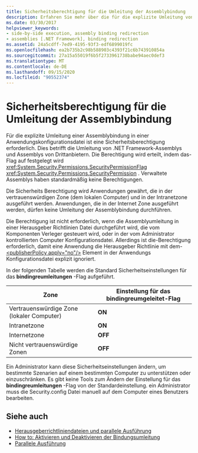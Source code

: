 ```yaml
---
title: Sicherheitsberechtigung für die Umleitung der Assemblybindung
description: Erfahren Sie mehr über die für die explizite Umleitung von Assemblybindungen in einer Anwendungs Konfigurationsdatei in .net erforderliche Sicherheits Berechtigung.
ms.date: 03/30/2017
helpviewer_keywords:
- side-by-side execution, assembly binding redirection
- assemblies [.NET Framework], binding redirection
ms.assetid: 24a5cdff-7ed9-4195-93f3-edf6899019fc
ms.openlocfilehash: ea2b735b2c98b588903c4393f21c6b743910854a
ms.sourcegitcommit: 27a15a55019f6b5f2733961738babe94aec0def3
ms.translationtype: MT
ms.contentlocale: de-DE
ms.lasthandoff: 09/15/2020
ms.locfileid: "90552374"
---
```

# <a name="assembly-binding-redirection-security-permission"></a>Sicherheitsberechtigung für die Umleitung der Assemblybindung
Für die explizite Umleitung einer Assemblybindung in einer Anwendungskonfigurationsdatei ist eine Sicherheitsberechtigung erforderlich. Dies betrifft die Umleitung von .NET Framework-Assemblys und Assemblys von Drittanbietern. Die Berechtigung wird erteilt, indem das-Flag auf festgelegt wird <xref:System.Security.Permissions.SecurityPermissionFlag> <xref:System.Security.Permissions.SecurityPermission> . Verwaltete Assemblys haben standardmäßig keine Berechtigungen.  
  
 Die Sicherheits Berechtigung wird Anwendungen gewährt, die in der vertrauenswürdigen Zone (dem lokalen Computer) und in der Intranetzone ausgeführt werden. Anwendungen, die in der Internet Zone ausgeführt werden, dürfen keine Umleitung der Assemblybindung durchführen.  
  
 Die Berechtigung ist nicht erforderlich, wenn die Assemblyumleitung in einer Herausgeber Richtlinien Datei durchgeführt wird, die vom Komponenten Verleger gesteuert wird, oder in der vom Administrator kontrollierten Computer Konfigurationsdatei. Allerdings ist die-Berechtigung erforderlich, damit eine Anwendung die Herausgeber Richtlinie mit dem- [\<publisherPolicy apply="no"/>](./file-schema/runtime/publisherpolicy-element.md) Element in der Anwendungs Konfigurationsdatei explizit ignoriert.  
  
 In der folgenden Tabelle werden die Standard Sicherheitseinstellungen für das **bindingreumleitungen** -Flag aufgeführt.  
  
|Zone|Einstellung für das bindingreumgeleitet-Flag|  
|----------|-----------------------------------|  
|Vertrauenswürdige Zone (lokaler Computer)|**ON**|  
|Intranetzone|**ON**|  
|Internetzone|**OFF**|  
|Nicht vertrauenswürdige Zonen|**OFF**|  
  
 Ein Administrator kann diese Sicherheitseinstellungen ändern, um bestimmte Szenarien auf einem bestimmten Computer zu unterstützen oder einzuschränken. Es gibt keine Tools zum Ändern der Einstellung für das **bindingreumleitungen** -Flag von der Standardeinstellung. ein Administrator muss die Security.config Datei manuell auf dem Computer eines Benutzers bearbeiten.  
  
## <a name="see-also"></a>Siehe auch

- [Herausgeberrichtliniendateien und parallele Ausführung](/previous-versions/dotnet/netframework-4.0/06d2bae3(v=vs.100))
- [How to: Aktivieren und Deaktivieren der Bindungsumleitung](how-to-enable-and-disable-automatic-binding-redirection.md)
- [Parallele Ausführung](../deployment/side-by-side-execution.md)
